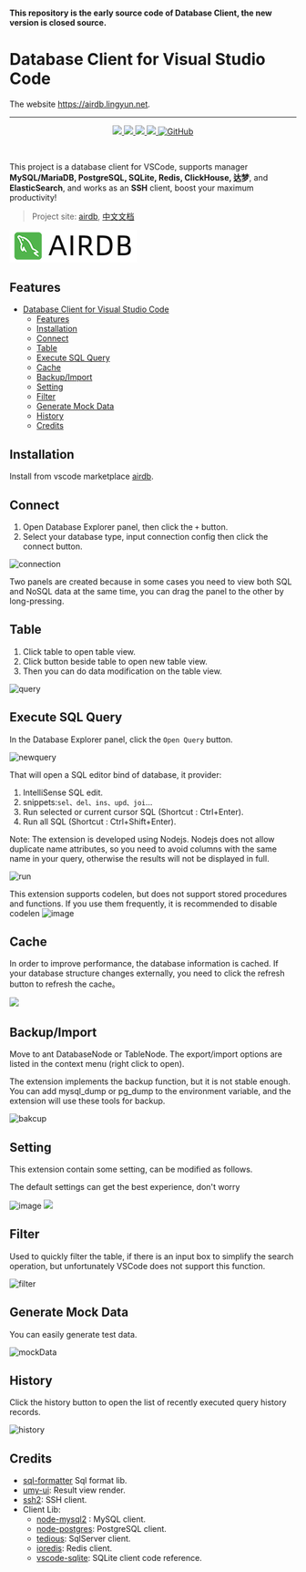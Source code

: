 #### This repository is the early source code of Database Client, the new version is closed source.

# Database Client for Visual Studio Code

The website https://airdb.lingyun.net.

---

<p align="center">
<a href="https://marketplace.visualstudio.com/items?itemName=net.lingyun.airdb">
    <img src="https://img.shields.io/vscode-marketplace/v/net.lingyun.airdb.svg?label=vscode%20marketplace">
  </a>
  <a href="https://marketplace.visualstudio.com/items?itemName=net.lingyun.airdb">
    <img src="https://vsmarketplacebadge.apphb.com/installs-short/net.lingyun.airdb.svg">
  </a>
  <a href="https://github.com/ijry/airdb">
    <img src="https://img.shields.io/github/stars/ijry/airdb?logo=github&style=flat">
  </a>
  <a href="https://marketplace.visualstudio.com/items?itemName=net.lingyun.airdb">
    <img src="https://img.shields.io/vscode-marketplace/r/net.lingyun.airdb.svg">
  </a>
  <a href="https://marketplace.visualstudio.com/items?itemName=net.lingyun.airdb">
  <img alt="GitHub" src="https://img.shields.io/github/license/ijry/airdb">
  </a>
</p>
<br>

This project is a database client for VSCode, supports manager **MySQL/MariaDB, PostgreSQL, SQLite, Redis, ClickHouse, 达梦**, and **ElasticSearch**, and works as an **SSH** client, boost your maximum productivity!

> Project site: [airdb](https://github.com/ijry/airdb), [中文文档](README_CN.md)

[![Logo](./public/logo_dark.png)](https://airdb.lingyun.net)

## Features

- [Database Client for Visual Studio Code](#database-client-for-visual-studio-code)
  - [Features](#features)
  - [Installation](#installation)
  - [Connect](#connect)
  - [Table](#table)
  - [Execute SQL Query](#execute-sql-query)
  - [Cache](#cache)
  - [Backup/Import](#backupimport)
  - [Setting](#setting)
  - [Filter](#filter)
  - [Generate Mock Data](#generate-mock-data)
  - [History](#history)
  - [Credits](#credits)

## Installation

Install from vscode marketplace [airdb](https://marketplace.visualstudio.com/items?itemName=net.lingyun.airdb).

## Connect

1. Open Database Explorer panel, then click the `+` button.
2. Select your database type, input connection config then click the connect button.

![connection](images/connection.jpg)

Two panels are created because in some cases you need to view both SQL and NoSQL data at the same time, you can drag the panel to the other by long-pressing.

## Table

1. Click table to open table view.
2. Click button beside table to open new table view.
3. Then you can do data modification on the table view.

![query](images/QueryTable.jpg)

## Execute SQL Query

In the Database Explorer panel, click the `Open Query` button.

![newquery](images/newquery.jpg)

That will open a SQL editor bind of database, it provider:

1. IntelliSense SQL edit.
2. snippets:`sel、del、ins、upd、joi`...
3. Run selected or current cursor SQL (Shortcut : Ctrl+Enter).
4. Run all SQL (Shortcut : Ctrl+Shift+Enter).

Note: The extension is developed using Nodejs. Nodejs does not allow duplicate name attributes, so you need to avoid columns with the same name in your query, otherwise the results will not be displayed in full.

![run](images/run.jpg)

This extension supports codelen, but does not support stored procedures and functions. If you use them frequently, it is recommended to disable codelen
![image](https://user-images.githubusercontent.com/27798227/144196926-e581872e-5392-4744-a646-a644749c548c.png)

## Cache

In order to improve performance, the database information is cached. If your database structure changes externally, you need to click the refresh button to refresh the cache。

![](images/1638342622208.png)

## Backup/Import

Move to ant DatabaseNode or TableNode. The export/import options are listed in the context menu (right click to open).

The extension implements the backup function, but it is not stable enough. You can add mysql_dump or pg_dump to the environment variable, and the extension will use these tools for backup.

![bakcup](images/Backup.jpg)

## Setting

This extension contain some setting, can be modified as follows.

The default settings can get the best experience, don't worry

![image](https://user-images.githubusercontent.com/27798227/146523121-9de9c708-8a8e-4e3b-ae1d-9da36f3217e1.png)
![](images/1611910592756.png)

## Filter

Used to quickly filter the table, if there is an input box to simplify the search operation, but unfortunately VSCode does not support this function.

![filter](images/filter.gif)

## Generate Mock Data

You can easily generate test data.

![mockData](images/mockData.jpg)

## History

Click the history button to open the list of recently executed query history records.

![history](images/history.jpg)

## Credits

- [sql-formatter](https://github.com/zeroturnaround/sql-formatter) Sql format lib.
- [umy-ui](https://github.com/u-leo/umy-ui): Result view render.
- [ssh2](https://github.com/mscdex/ssh2): SSH client.
- Client Lib:
  - [node-mysql2](https://github.com/sidorares/node-mysql2) : MySQL client.
  - [node-postgres](https://github.com/brianc/node-postgres): PostgreSQL client.
  - [tedious](https://github.com/tediousjs/tedious): SqlServer client.
  - [ioredis](https://github.com/luin/ioredis): Redis client.
  - [vscode-sqlite](https://github.com/AlexCovizzi/vscode-sqlite): SQLite client code reference.
